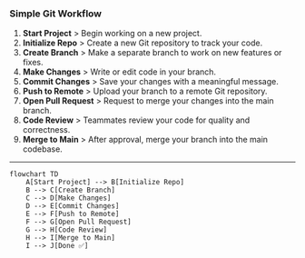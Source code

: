 ### **Simple Git Workflow**

1. **Start Project** > Begin working on a new project.
2. **Initialize Repo** > Create a new Git repository to track your code.
3. **Create Branch** > Make a separate branch to work on new features or fixes.
4. **Make Changes** > Write or edit code in your branch.
5. **Commit Changes** > Save your changes with a meaningful message.
6. **Push to Remote** > Upload your branch to a remote Git repository.
7. **Open Pull Request** > Request to merge your changes into the main branch.
8. **Code Review** > Teammates review your code for quality and correctness.
9. **Merge to Main** > After approval, merge your branch into the main codebase.

---

```mermaid
flowchart TD
    A[Start Project] --> B[Initialize Repo]
    B --> C[Create Branch]
    C --> D[Make Changes]
    D --> E[Commit Changes]
    E --> F[Push to Remote]
    F --> G[Open Pull Request]
    G --> H[Code Review]
    H --> I[Merge to Main]
    I --> J[Done ✅]
